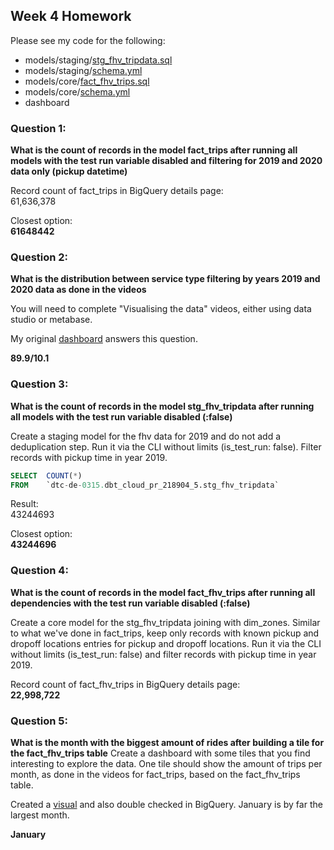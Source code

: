 ## Week 4 Homework 

Please see my code for the following:

* models/staging/[stg_fhv_tripdata.sql](https://github.com/TylerJSimpson/data_engineering_zoomcamp/blob/main/week_4/homework/models/staging/stg_fhv_tripdata.sql)
* models/staging/[schema.yml](https://github.com/TylerJSimpson/data_engineering_zoomcamp/blob/main/week_4/homework/models/staging/schema.yml)
* models/core/[fact_fhv_trips.sql](https://github.com/TylerJSimpson/data_engineering_zoomcamp/blob/main/week_4/homework/models/core/fact_fhv_trips.sql)
* models/core/[schema.yml](https://github.com/TylerJSimpson/data_engineering_zoomcamp/blob/main/week_4/homework/models/core/schema.yml)
* dashboard


### Question 1: 

**What is the count of records in the model fact_trips after running all models with the test run variable disabled and filtering for 2019 and 2020 data only (pickup datetime)** 

Record count of fact_trips in BigQuery details page:  
61,636,378  

Closest option:  
**61648442**  

### Question 2: 

**What is the distribution between service type filtering by years 2019 and 2020 data as done in the videos**

You will need to complete "Visualising the data" videos, either using data studio or metabase.  

My original [dashboard](https://lookerstudio.google.com/s/kfnV1LcxmcI) answers this question.  

**89.9/10.1**



### Question 3: 

**What is the count of records in the model stg_fhv_tripdata after running all models with the test run variable disabled (:false)**  

Create a staging model for the fhv data for 2019 and do not add a deduplication step. Run it via the CLI without limits (is_test_run: false).
Filter records with pickup time in year 2019.

```sql
SELECT  COUNT(*) 
FROM    `dtc-de-0315.dbt_cloud_pr_218904_5.stg_fhv_tripdata`
```
Result:  
43244693  

Closest option:  
**43244696**  

### Question 4: 

**What is the count of records in the model fact_fhv_trips after running all dependencies with the test run variable disabled (:false)**  

Create a core model for the stg_fhv_tripdata joining with dim_zones.
Similar to what we've done in fact_trips, keep only records with known pickup and dropoff locations entries for pickup and dropoff locations. 
Run it via the CLI without limits (is_test_run: false) and filter records with pickup time in year 2019.

Record count of fact_fhv_trips in BigQuery details page:  
**22,998,722**  

### Question 5: 

**What is the month with the biggest amount of rides after building a tile for the fact_fhv_trips table**
Create a dashboard with some tiles that you find interesting to explore the data. One tile should show the amount of trips per month, as done in the videos for fact_trips, based on the fact_fhv_trips table.

Created a [visual](https://lookerstudio.google.com/s/jYdIDO070NY) and also double checked in BigQuery. January is by far the largest month.

**January**

